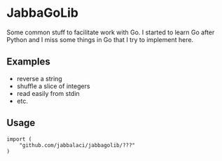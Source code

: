 JabbaGoLib
==========

Some common stuff to facilitate work with Go. I started to
learn Go after Python and I miss some things in Go that I
try to implement here.

Examples
--------

* reverse a string
* shuffle a slice of integers
* read easily from stdin
* etc.

Usage
-----

    import (
        "github.com/jabbalaci/jabbagolib/???"
    )
